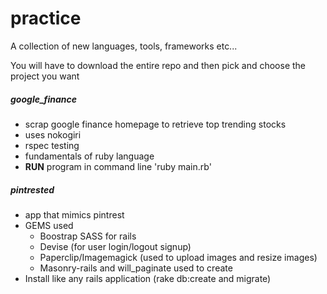 # practice
A collection of new languages, tools, frameworks etc...

You will have to download the entire repo and then pick and choose the project you want

##### **google_finance**
  - scrap google finance homepage to retrieve top trending stocks
  - uses nokogiri
  - rspec testing
  - fundamentals of ruby language
  - **RUN** program in command line 'ruby main.rb'

##### **pintrested**
  - app that mimics pintrest
  - GEMS used
    - Boostrap SASS for rails
    - Devise (for user login/logout signup)
    - Paperclip/Imagemagick (used to upload images and resize images)
    - Masonry-rails and will_paginate used to create
  - Install like any rails application (rake db:create and migrate)